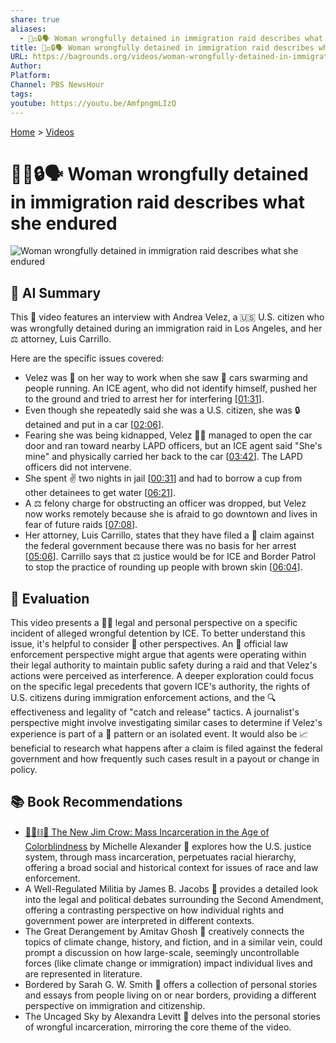 ```yaml
---
share: true
aliases:
  - 👩‍⚖️🔒🗣️ Woman wrongfully detained in immigration raid describes what she endured
title: 👩‍⚖️🔒🗣️ Woman wrongfully detained in immigration raid describes what she endured
URL: https://bagrounds.org/videos/woman-wrongfully-detained-in-immigration-raid-describes-what-she-endured
Author:
Platform:
Channel: PBS NewsHour
tags:
youtube: https://youtu.be/AmfpngmLIzQ
---
```

[Home](../index.md) > [Videos](./index.md)  
# 👩‍⚖️🔒🗣️ Woman wrongfully detained in immigration raid describes what she endured  
![Woman wrongfully detained in immigration raid describes what she endured](https://youtu.be/AmfpngmLIzQ)  
  
## 🤖 AI Summary  
This 🎥 video features an interview with Andrea Velez, a 🇺🇸 U.S. citizen who was wrongfully detained during an immigration raid in Los Angeles, and her ⚖️ attorney, Luis Carrillo.  
  
Here are the specific issues covered:  
* Velez was 🚶 on her way to work when she saw 🚗 cars swarming and people running. An ICE agent, who did not identify himself, pushed her to the ground and tried to arrest her for interfering \[[01:31](http://www.youtube.com/watch?v=AmfpngmLIzQ&t=91)].  
* Even though she repeatedly said she was a U.S. citizen, she was 🔒 detained and put in a car \[[02:06](http://www.youtube.com/watch?v=AmfpngmLIzQ&t=126)].  
* Fearing she was being kidnapped, Velez 🏃‍♀️ managed to open the car door and ran toward nearby LAPD officers, but an ICE agent said "She's mine" and physically carried her back to the car \[[03:42](http://www.youtube.com/watch?v=AmfpngmLIzQ&t=222)]. The LAPD officers did not intervene.  
* She spent ✌️ two nights in jail \[[00:31](http://www.youtube.com/watch?v=AmfpngmLIzQ&t=31)] and had to borrow a cup from other detainees to get water \[[06:21](http://www.youtube.com/watch?v=AmfpngmLIzQ&t=381)].  
* A ⚖️ felony charge for obstructing an officer was dropped, but Velez now works remotely because she is afraid to go downtown and lives in fear of future raids \[[07:08](http://www.youtube.com/watch?v=AmfpngmLIzQ&t=428)].  
* Her attorney, Luis Carrillo, states that they have filed a 📜 claim against the federal government because there was no basis for her arrest \[[05:06](http://www.youtube.com/watch?v=AmfpngmLIzQ&t=306)]. Carrillo says that ⚖️ justice would be for ICE and Border Patrol to stop the practice of rounding up people with brown skin \[[06:04](http://www.youtube.com/watch?v=AmfpngmLIzQ&t=364)].  
  
## 🤔 Evaluation  
This video presents a 👩‍⚖️ legal and personal perspective on a specific incident of alleged wrongful detention by ICE. To better understand this issue, it's helpful to consider 🧐 other perspectives. An 👮 official law enforcement perspective might argue that agents were operating within their legal authority to maintain public safety during a raid and that Velez's actions were perceived as interference. A deeper exploration could focus on the specific legal precedents that govern ICE's authority, the rights of U.S. citizens during immigration enforcement actions, and the 🔍 effectiveness and legality of "catch and release" tactics. A journalist's perspective might involve investigating similar cases to determine if Velez's experience is part of a 🔄 pattern or an isolated event. It would also be 📈 beneficial to research what happens after a claim is filed against the federal government and how frequently such cases result in a payout or change in policy.  
  
## 📚 Book Recommendations  
* [🧑🏿⛓️🙈 The New Jim Crow: Mass Incarceration in the Age of Colorblindness](../books/the-new-jim-crow-mass-incarceration-in-the-age-of-colorblindness.md) by Michelle Alexander 📖 explores how the U.S. justice system, through mass incarceration, perpetuates racial hierarchy, offering a broad social and historical context for issues of race and law enforcement.  
* A Well-Regulated Militia by James B. Jacobs 📖 provides a detailed look into the legal and political debates surrounding the Second Amendment, offering a contrasting perspective on how individual rights and government power are interpreted in different contexts.  
* The Great Derangement by Amitav Ghosh 📖 creatively connects the topics of climate change, history, and fiction, and in a similar vein, could prompt a discussion on how large-scale, seemingly uncontrollable forces (like climate change or immigration) impact individual lives and are represented in literature.  
* Bordered by Sarah G. W. Smith 📖 offers a collection of personal stories and essays from people living on or near borders, providing a different perspective on immigration and citizenship.  
* The Uncaged Sky by Alexandra Levitt 📖 delves into the personal stories of wrongful incarceration, mirroring the core theme of the video.
